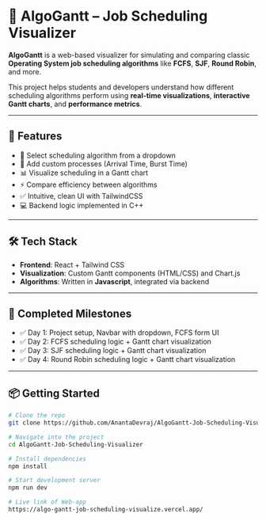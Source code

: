 # 🚀 AlgoGantt – Job Scheduling Visualizer

**AlgoGantt** is a web-based visualizer for simulating and comparing classic **Operating System job scheduling algorithms** like **FCFS**, **SJF**, **Round Robin**, and more.

This project helps students and developers understand how different scheduling algorithms perform using **real-time visualizations**, **interactive Gantt charts**, and **performance metrics**.

---

## 🧠 Features

- 🔄 Select scheduling algorithm from a dropdown
- 🧾 Add custom processes (Arrival Time, Burst Time)
- 📊 Visualize scheduling in a Gantt chart
- ⚡ Compare efficiency between algorithms
- ✅ Intuitive, clean UI with TailwindCSS
- 💻 Backend logic implemented in C++

---

## 🛠️ Tech Stack

- **Frontend**: React + Tailwind CSS
- **Visualization**: Custom Gantt components (HTML/CSS) and Chart.js 
- **Algorithms**: Written in **Javascript**, integrated via backend

---

## 📅 Completed Milestones

- ✅ Day 1: Project setup, Navbar with dropdown, FCFS form UI
- ✅ Day 2: FCFS scheduling logic + Gantt chart visualization
- ✅ Day 3: SJF scheduling logic + Gantt chart visualization
- ✅ Day 4: Round Robin scheduling logic + Gantt chart visualization

---

## 📦 Getting Started

```bash
# Clone the repo
git clone https://github.com/AnantaDevraj/AlgoGantt-Job-Scheduling-Visualizer.git

# Navigate into the project
cd AlgoGantt-Job-Scheduling-Visualizer

# Install dependencies
npm install

# Start development server
npm run dev

# Live link of Web-app
https://algo-gantt-job-scheduling-visualize.vercel.app/
